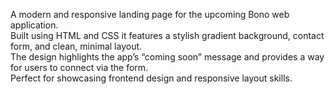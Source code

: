 A modern and responsive landing page for the upcoming Bono web application.  
Built using HTML and CSS it features a stylish gradient background, contact form, and clean, minimal layout.  
The design highlights the app’s “coming soon” message and provides a way for users to connect via the form.  
Perfect for showcasing frontend design and responsive layout skills.  
